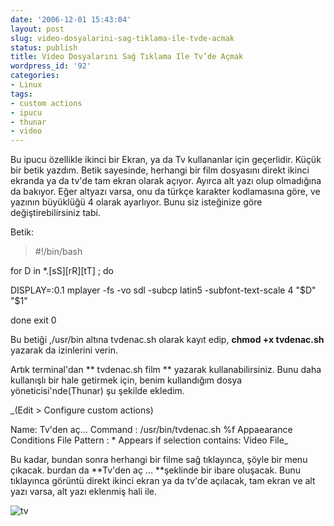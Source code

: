 ```yaml
---
date: '2006-12-01 15:43:04'
layout: post
slug: video-dosyalarini-sag-tiklama-ile-tvde-acmak
status: publish
title: Video Dosyalarını Sağ Tıklama Ile Tv’de Açmak
wordpress_id: '92'
categories:
- Linux
tags:
- custom actions
- ipucu
- thunar
- video
---
```


Bu ipucu özellikle ikinci bir Ekran, ya da Tv kullananlar için geçerlidir.
Küçük bir betik yazdım. Betik sayesinde, herhangi bir film dosyasını direkt ikinci ekranda ya da tv'de tam ekran olarak açıyor. Ayırca alt yazı olup olmadığına da bakıyor. Eğer altyazı varsa, onu da türkçe karakter kodlamasına göre, ve yazının büyüklüğü 4 olarak ayarlıyor. Bunu siz isteğinize göre değiştirebilirsiniz tabi.

Betik:



> #!/bin/bash

for D in *.[sS][rR][tT] ; do

DISPLAY=:0.1 mplayer -fs -vo sdl -subcp latin5 -subfont-text-scale 4 "$D" "$1" 

done
exit 0 






Bu betiği ,/usr/bin altına tvdenac.sh olarak kayıt edip, **chmod +x tvdenac.sh** yazarak da izinlerini verin.

Artık terminal'dan
**
tvdenac.sh film
**
yazarak kullanabilirsiniz. Bunu daha kullanışlı bir hale getirmek için, benim kullandığım dosya yöneticisi'nde(Thunar) şu şekilde ekledim.

_(Edit > Configure custom actions)

Name: Tv'den aç...
Command : /usr/bin/tvdenac.sh %f
Appaearance Conditions
File Pattern : *
Appears if selection contains: Video File_

Bu kadar, bundan sonra herhangi bir filme sağ tıklayınca, şöyle bir menu çıkacak. burdan da **Tv'den aç ... **şeklinde bir ibare oluşacak. Bunu tıklayınca görüntü direkt ikinci ekran ya da tv'de açılacak, tam ekran ve alt yazı varsa, alt yazı eklenmiş hali ile.

![tv](http://img149.imageshack.us/img149/5898/tvdenbm1.jpg)
